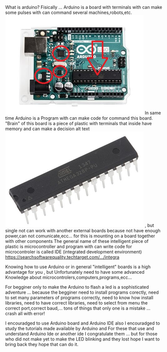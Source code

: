 What is arduino? Fisically ... Arduino is a board with terminals with can make some pulses with can command several machines,robots,etc. 
![alt text](https://github.com/costycnc/costycnc-old-programs/blob/master/low%20program%20arduino/board.jpg)
In same time Arduino is a Program with can make code for command this board.
"Brain" of this board is a piece of plastic with terminals that inside have memory and can make a decision alt text 
![alt text](https://github.com/costycnc/costycnc-old-programs/blob/master/low%20program%20arduino/F7589339-01.jpg)
, but single not can work with another external boards because not have enough power,can not comunicate,ecc... for this is mounting on a board together with other components The general name of these intelligent piece of plastic is microcontroller and program with can write code for microcontroler is called IDE (integrated development environment) https://searchsoftwarequality.techtarget.com/.../integra


Knowing how to use Arduino or in general "intelligent" boards is a high advantage for you , but Unfortunately need to have some advanced Knowledge about microcontrolers,computers,programs,ecc...

For begginer only to make the Arduino to flash a led is a sophisticated adventure ... because the begginer need to install programs corectly, need to set many parameters of programs correctly, need to know how install libraries, need to have correct libraries, need to select from menu the correct port,correct baud,... tons of things that only one is a mistake ... crash all with error!

I encouradged to use Arduino board and Arduino IDE also I encouradged to study the tutorials made available by Arduino and For these that use and understand Arduino Ide or another ide I congratulate them ... but for those who did not make yet to make the LED blinking and they lost hope I want to bring back they hope that can do it.
